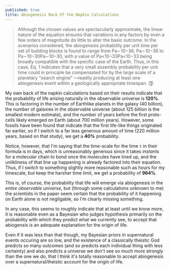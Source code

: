 ```yaml
---
published: true
title: Abiogenesis Back Of the Napkin Calculations
---
```

> Although the chosen values are spectacularly approximate, the linear nature of the equation ensures that variations in any factors by even a few orders of magnitude do little to alter the basic outcome. In the scenarios considered, the abiogenesis probability per unit time per set of building blocks is found to range from Pa∼10−36, Pa∼10−36 to Pa∼10−30Pa∼10−30, with a value of Pa<10−33Pa<10−33 being broadly compatible with the specific case of the Earth. Thus, in this case, Eq. 1 indicates that a very small assembly probability per unit time could in principle be compensated for by the large scale of a planetary “search engine” —readily producing at least one abiogenesis event within a geologically appropriate timespan. ([1](https://www.pnas.org/content/113/29/8127 "citation 1"))

My own back of the napkin calculations based on their results indicate that the probability of life arising naturally in the observable universe is **120%**. This is factoring in the number of Earthlike planets in the galaxy (40 billion), the number of galaxies in the observable universe (about 125 billion is the smallest modern estimate), and the number of years before the first proto-cells likely emerged on Earth (about 700 million years). However, some fossils have been found that indicate that the first life-like things originated far earlier, so if I switch to a far less generous amount of time (220 million years, based on that study), we get a **40%** probability.

Notice, however, that I'm saying that the time-scale for the time `t` in their formula is in days, which is unreasonably generous since it takes *instants* for a molecular chain to bond once the molecules have lined up, and the unlikliness of that line up happening is already factored into their equation. Thus, if I switch to something slightly more reasonable such as hours for my timescale, but keep the harsher time limit, we get a probability of **964%**.

This is, of course, the probability that life will emerge via abiogenesis in the *entire observable universe*, but (through some calculations unknown to me) the scientists in the paper seem certain that the probability of it happening on Earth alone is not negligable, so I'm clearly missing something.

In any case, this seems to roughly indicate that at least until we know more, it is reasonable even as a Bayesian who judges hypothesis primarily on the probability with which they predict what we currently see, to accept that abiogensis is an adequate explanation for the origin of life.

Even if it was less than that though, my Bayesian priors in supernatural events occuring are so low, and the existence of a classically theistic God predicts so many outcomes (and so predicts each individual thing with less certainty) and also predicts a universe we don't see so much more strongly than the one we do, that I think it's totally reasonable to accept abiogenesis over a supernatural/theistic account for the origin of life.